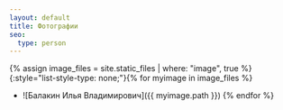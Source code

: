 ```yaml
---
layout: default
title: Фотографии
seo:
  type: person
---
```


{% assign image_files = site.static_files | where: "image", true %}
{:style="list-style-type: none;"}{% for myimage in image_files %}
  - ![Балакин Илья Владимирович]({{ myimage.path }})
{% endfor %}
